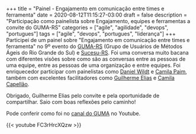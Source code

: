 +++
title = "Painel - Engajamento em comunicação entre times e ferramenta"
date = 2020-08-12T11:15:27-03:00
draft = false
description = "Participação como painelista sobre Engajamento, equipes e ferramentas a convite do GUMA-RS"
categories = ["agile", "agilidade", "devops", "portugues"]
tags = ["agile", "devops", "portugues", "liderança"]
+++
Participei de um painel sobre "Engajamento em comunicação entre times e ferramenta" no 9º evento do [GUMA-RS](https://medium.com/guma-rs) (Grupo de Usuários de Métodos Ágeis do Rio Grande do Sul) e [Sucesu-RS](http://sucesurs.org.br). Foi uma conversa muito bacana com diferentes visões sobre como são as conversas entre as pessoas de uma equipe, entre as pessoas de uma organização e entre equipes. Foi enriquecedor participar com painelistas como [Daniel Wildt](https://www.linkedin.com/in/danielwildt/) e [Camila Paim](https://www.linkedin.com/in/camilasantospaim/), também com excelentes facilitadores como [Guilherme Elias](https://www.linkedin.com/in/guilhermeelias/) e [Camila Capellão](https://www.linkedin.com/in/camilacapellao).

Obrigado, Guilherme Elias pelo convite e pela oportunidade de compartilhar. Saio com boas reflexões pelo caminho! 

Pode conferir como foi no [canal do GUMA](https://www.youtube.com/watch?v=FC3rHrcXQzw) no Youtube.

{{< youtube FC3rHrcXQzw >}}
